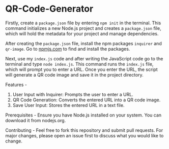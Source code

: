 # QR-Code-Generator

Firstly, create a `package.json` file by entering `npm init` in the terminal. This command initializes a new Node.js project and creates a `package.json` file, which will hold the metadata for your project and manage dependencies.

After creating the `package.json` file, install the npm packages `inquirer` and `qr-image`. Go to [npmjs.com](https://www.npmjs.com/) to find and install the packages.

Next, use my `index.js` code and after writing the JavaScript code go to the terminal and type `node index.js`. This command runs the `index.js` file, which will prompt you to enter a URL. Once you enter the URL, the script will generate a QR code image and save it in the project directory.

Features - 
1) User Input with Inquirer: Prompts the user to enter a URL.
2) QR Code Generation: Converts the entered URL into a QR code image.
3) Save User Input: Stores the entered URL in a text file.

Prerequisites - 
Ensure you have Node.js installed on your system. You can download it from nodejs.org.

Contributing - 
Feel free to fork this repository and submit pull requests. For major changes, please open an issue first to discuss what you would like to change.
